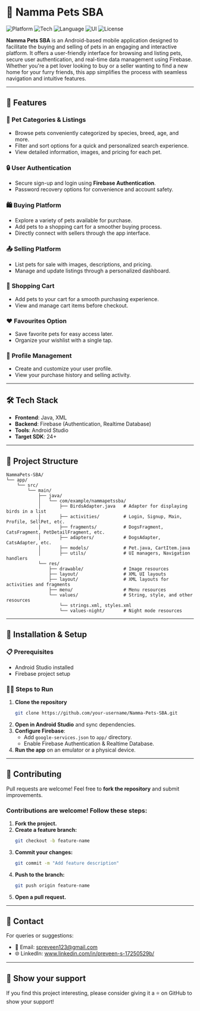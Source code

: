 # 🐾 Namma Pets SBA

![Platform](https://img.shields.io/badge/Platform-Android-blue.svg)
![Tech](https://img.shields.io/badge/Backend-Firebase-orange.svg)
![Language](https://img.shields.io/badge/Language-Java-yellow.svg)
![UI](https://img.shields.io/badge/UI-XML-green.svg)
![License](https://img.shields.io/badge/License-MIT-lightgrey.svg)

**Namma Pets SBA** is an Android-based mobile application designed to facilitate the buying and selling of pets in an engaging and interactive platform. It offers a user-friendly interface for browsing and listing pets, secure user authentication, and real-time data management using Firebase. Whether you're a pet lover looking to buy or a seller wanting to find a new home for your furry friends, this app simplifies the process with seamless navigation and intuitive features.

---

## 🚀 Features  

### 🛒 Pet Categories & Listings
- Browse pets conveniently categorized by species, breed, age, and more.
- Filter and sort options for a quick and personalized search experience.
- View detailed information, images, and pricing for each pet.

### 🔒 User Authentication
- Secure sign-up and login using **Firebase Authentication**.
- Password recovery options for convenience and account safety. 

### 🛍️ Buying Platform
- Explore a variety of pets available for purchase.
- Add pets to a shopping cart for a smoother buying process.
- Directly connect with sellers through the app interface.

### 📤 Selling Platform
- List pets for sale with images, descriptions, and pricing.
- Manage and update listings through a personalized dashboard.

### 🛒 **Shopping Cart**  
- Add pets to your cart for a smooth purchasing experience.  
- View and manage cart items before checkout.  

### ❤️ **Favourites Option**  
- Save favorite pets for easy access later.  
- Organize your wishlist with a single tap.  

### 👤 **Profile Management**
- Create and customize your user profile.
- View your purchase history and selling activity.

---

## 🛠️ **Tech Stack**  

- **Frontend**: Java, XML  
- **Backend**: Firebase (Authentication, Realtime Database)
- **Tools**: Android Studio
- **Target SDK**: 24+

---

## 📂 Project Structure

```
NammaPets-SBA/
└── app/
    └── src/
        └── main/
            ├── java/
            │   └── com/example/nammapetssba/
            │       ├── BirdsAdapter.java   # Adapter for displaying birds in a list
            │       ├── activities/         # Login, Signup, Main, Profile, SellPet, etc.
            │       ├── fragments/          # DogsFragment, CatsFragment, PetDetailFragment, etc.
            │       ├── adapters/           # DogsAdapter, CatsAdapter, etc.
            │       ├── models/             # Pet.java, CartItem.java
            │       ├── utils/              # UI managers, Navigation handlers
            └── res/
                ├── drawable/               # Image resources
                ├── layout/                 # XML UI layouts
                ├── layout/                 # XML layouts for activities and fragments
                ├── menu/                   # Menu resources
                └── values/                 # String, style, and other resources
                    └── strings.xml, styles.xml
                    └── values-night/       # Night mode resources
```
---

## 📲 Installation & Setup

### 📋 Prerequisites
- Android Studio installed
- Firebase project setup

### 🧑‍💻 Steps to Run
1. **Clone the repository**
   ```sh
   git clone https://github.com/your-username/Namma-Pets-SBA.git
   ```
2. **Open in Android Studio** and sync dependencies.
3. **Configure Firebase**:
   - Add `google-services.json` to `app/` directory.
   - Enable Firebase Authentication & Realtime Database.
3. **Run the app** on an emulator or a physical device.

---

## 🤝 Contributing
Pull requests are welcome! Feel free to **fork the repository** and submit improvements.

### Contributions are welcome! Follow these steps:
1. **Fork the project.**
2. **Create a feature branch:**
   ```sh
   git checkout -b feature-name
   ```
3. **Commit your changes:**
   ```sh
   git commit -m "Add feature description"
   ```
4. **Push to the branch:**
   ```sh
   git push origin feature-name
   ```
5. **Open a pull request.**

---

## 📧 **Contact**
For queries or suggestions:
- 📧 Email: spreveen123@gmail.com
- 🌐 LinkedIn: www.linkedin.com/in/preveen-s-17250529b/

---

## 🌟 **Show your support**
If you find this project interesting, please consider giving it a ⭐ on GitHub to show your support!

